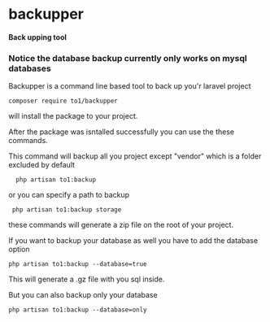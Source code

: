 # backupper
#### Back upping tool
### Notice the database backup currently only works on mysql databases 
Backupper is a command line based tool to back up you'r laravel project

```
composer require to1/backupper
```
will install the package to your project.

After the package was isntalled successfully you can use the these commands.

This command will backup all you project except "vendor" which is a folder excluded by default

```
  php artisan to1:backup
 ```
  
  
  or you can specify a path to backup 
  
 ```
  php artisan to1:backup storage
```
  these commands will generate a zip file on the root of your project.
  
  If you want to backup your database as well you have to add the database option
  
  ```
  php artisan to1:backup --database=true
  
  ```
  This will generate a .gz file with you sql inside.
  
  
  But you can also backup only your database
  
  ```
  php artisan to1:backup --database=only
  
  ```

  
  
